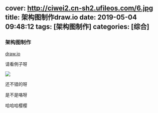 cover: http://ciwei2.cn-sh2.ufileos.com/6.jpg
title: 架构图制作draw.io
date: 2019-05-04 09:48:12
tags: [架构图制作]
categories: [综合]
---
### 架构图制作

[draw.io](http://draw.io/)

<!--more-->

请看例子呀

![](/images/20190504095129.png)

还不错的呀

是不是咯呀

哈哈哈樱樱